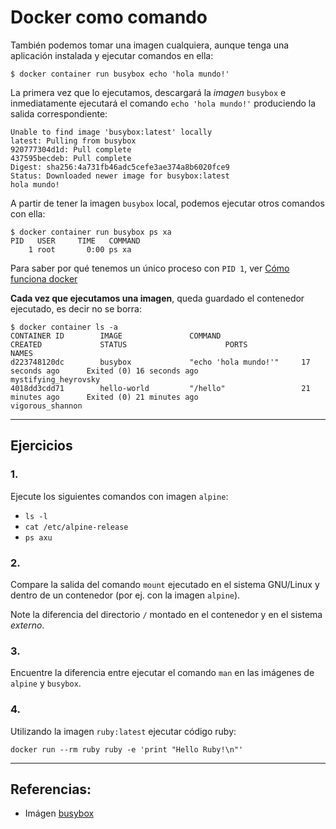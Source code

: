 # Docker como comando

También podemos tomar una imagen cualquiera, aunque tenga una aplicación instalada y ejecutar comandos en ella:

```
$ docker container run busybox echo 'hola mundo!'
```

La primera vez que lo ejecutamos, descargará la _imagen_ `busybox` e inmediatamente ejecutará el comando `echo 'hola mundo!'` produciendo la salida correspondiente:

```
Unable to find image 'busybox:latest' locally
latest: Pulling from busybox
920777304d1d: Pull complete 
437595becdeb: Pull complete 
Digest: sha256:4a731fb46adc5cefe3ae374a8b6020fce9
Status: Downloaded newer image for busybox:latest
hola mundo!
```

A partir de tener la imagen `busybox` local, podemos ejecutar otros comandos con ella:

```
$ docker container run busybox ps xa
PID   USER     TIME   COMMAND
    1 root       0:00 ps xa
```

Para saber por qué tenemos un único proceso con `PID 1`, ver [Cómo funciona docker](../chapter01/01funciona.md)

**Cada vez que ejecutamos una imagen**, queda guardado el contenedor ejecutado, es decir no se borra:

```
$ docker container ls -a
CONTAINER ID        IMAGE               COMMAND                  CREATED             STATUS                      PORTS                                                                         NAMES
d223748120dc        busybox             "echo 'hola mundo!'"     17 seconds ago      Exited (0) 16 seconds ago                                                                                 mystifying_heyrovsky
4018dd3cdd71        hello-world         "/hello"                 21 minutes ago      Exited (0) 21 minutes ago                                                                                 vigorous_shannon
```

---

## Ejercicios

### 1.

Ejecute los siguientes comandos con imagen `alpine`:

- `ls -l`
- `cat /etc/alpine-release`
- `ps axu`

### 2.

Compare la salida del comando `mount` ejecutado en el sistema GNU/Linux y dentro de un contenedor (por ej. con la imagen `alpine`). 

Note la diferencia del directorio `/` montado en el contenedor y en el sistema _externo_.

### 3.

Encuentre la diferencia entre ejecutar el comando `man` en las imágenes de `alpine` y `busybox`.

### 4. 

Utilizando la imagen `ruby:latest` ejecutar código ruby:

```
docker run --rm ruby ruby -e 'print "Hello Ruby!\n"'
```

---

## Referencias: 

- Imágen [busybox](https://hub.docker.com/_/busybox)